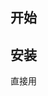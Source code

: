 ## 开始

## 安装

直接用 <script> 标签引入

### CDN

最新版本

```js
<script src="https://cdn.jsdelivr.net/npm/vue/dist/vue.js"></script>
```

ES Modules

```js
<script type="module">
  import Vue from 'https://cdn.jsdelivr.net/npm/vue@2.6.11/dist/vue.esm.browser.js'
</script>
```